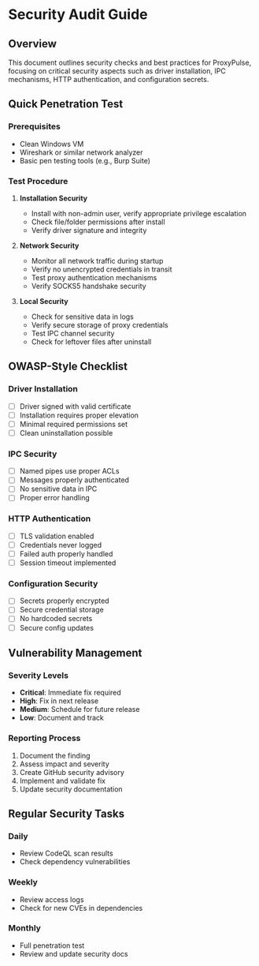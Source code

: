 # Security Audit Guide

## Overview
This document outlines security checks and best practices for ProxyPulse, focusing on critical security aspects such as driver installation, IPC mechanisms, HTTP authentication, and configuration secrets.

## Quick Penetration Test

### Prerequisites
- Clean Windows VM
- Wireshark or similar network analyzer
- Basic pen testing tools (e.g., Burp Suite)

### Test Procedure

1. **Installation Security**
   - Install with non-admin user, verify appropriate privilege escalation
   - Check file/folder permissions after install
   - Verify driver signature and integrity

2. **Network Security**
   - Monitor all network traffic during startup
   - Verify no unencrypted credentials in transit
   - Test proxy authentication mechanisms
   - Verify SOCKS5 handshake security

3. **Local Security**
   - Check for sensitive data in logs
   - Verify secure storage of proxy credentials
   - Test IPC channel security
   - Check for leftover files after uninstall

## OWASP-Style Checklist

### Driver Installation
- [ ] Driver signed with valid certificate
- [ ] Installation requires proper elevation
- [ ] Minimal required permissions set
- [ ] Clean uninstallation possible

### IPC Security
- [ ] Named pipes use proper ACLs
- [ ] Messages properly authenticated
- [ ] No sensitive data in IPC
- [ ] Proper error handling

### HTTP Authentication
- [ ] TLS validation enabled
- [ ] Credentials never logged
- [ ] Failed auth properly handled
- [ ] Session timeout implemented

### Configuration Security
- [ ] Secrets properly encrypted
- [ ] Secure credential storage
- [ ] No hardcoded secrets
- [ ] Secure config updates

## Vulnerability Management

### Severity Levels
- **Critical**: Immediate fix required
- **High**: Fix in next release
- **Medium**: Schedule for future release
- **Low**: Document and track

### Reporting Process
1. Document the finding
2. Assess impact and severity
3. Create GitHub security advisory
4. Implement and validate fix
5. Update security documentation

## Regular Security Tasks

### Daily
- Review CodeQL scan results
- Check dependency vulnerabilities

### Weekly
- Review access logs
- Check for new CVEs in dependencies

### Monthly
- Full penetration test
- Review and update security docs
